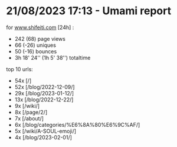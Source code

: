 # 21/08/2023 17:13 - Umami report
for www.shifeiti.com [24h] :

 - 242 (68) page views
 - 66 (-26) uniques
 - 50 (-16) bounces
 - 3h 18' 24'' (1h 5' 38'') totaltime


top 10 urls:
 - 54x [/]
 - 52x [/blog/2022-12-09/]
 - 29x [/blog/2023-01-12/]
 - 13x [/blog/2022-12-22/]
 - 9x [/wiki/]
 - 8x [/page/2/]
 - 7x [/about/]
 - 6x [/blog/categories/%E6%8A%80%E6%9C%AF/]
 - 5x [/wiki/A-SOUL-emoji/]
 - 4x [/blog/2023-02-01/]


